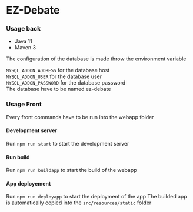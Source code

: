 # EZ-Debate

### Usage back

- Java 11
- Maven 3

The configuration of the database is made throw the environment variable

`MYSQL_ADDON_ADDRESS` for the database host <br>
`MYSQL_ADDON_USER` for the database user <br>
`MYSQL_ADDON_PASSWORD` for the database password <br>
The database have to be named ez-debate <br>

### Usage Front

Every front commands have to be run into the webapp folder

#### Development server

Run `npm run start` to start the development server

#### Run build

Run `npm run buildapp` to start the build of the webapp

#### App deployement

Run `npm run deployapp` to start the deployment of the app
The builded app is automatically copied into the `src/resources/static` folder

